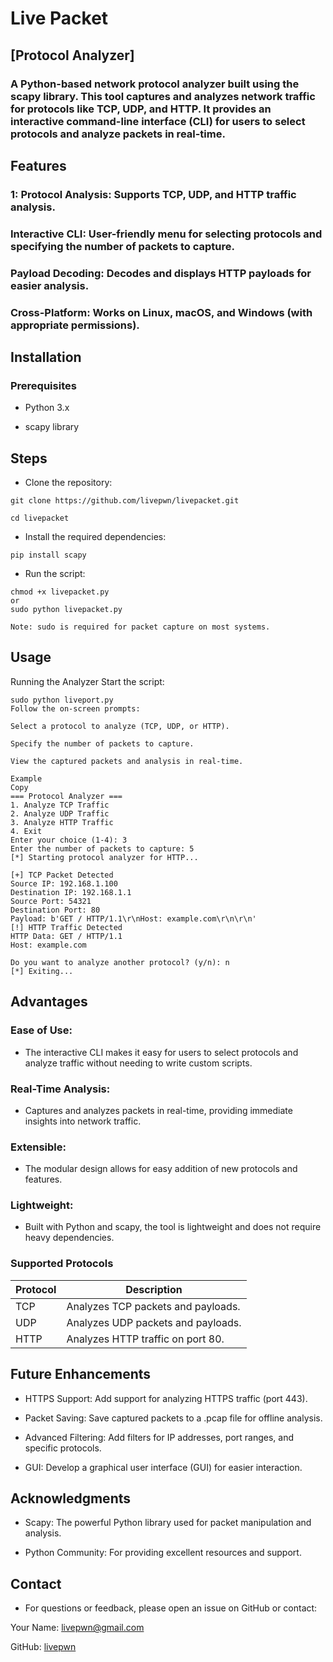# Live Packet
## [Protocol Analyzer]
### A Python-based network protocol analyzer built using the scapy library. This tool captures and analyzes network traffic for protocols like TCP, UDP, and HTTP. It provides an interactive command-line interface (CLI) for users to select protocols and analyze packets in real-time.

## **Features**
### 1: Protocol Analysis: Supports TCP, UDP, and HTTP traffic analysis.

### Interactive CLI: User-friendly menu for selecting protocols and specifying the number of packets to capture.

### Payload Decoding: Decodes and displays HTTP payloads for easier analysis.

### Cross-Platform: Works on Linux, macOS, and Windows (with appropriate permissions).

## Installation
### Prerequisites
- Python 3.x

- scapy library

## Steps
- Clone the repository:

```
git clone https://github.com/livepwn/livepacket.git

cd livepacket
```
- Install the required dependencies:
```
pip install scapy
```
- Run the script:


```
chmod +x livepacket.py
or
sudo python livepacket.py

Note: sudo is required for packet capture on most systems.
```

## Usage
Running the Analyzer
Start the script:
```
sudo python liveport.py
Follow the on-screen prompts:

Select a protocol to analyze (TCP, UDP, or HTTP).

Specify the number of packets to capture.

View the captured packets and analysis in real-time.

Example
Copy
=== Protocol Analyzer ===
1. Analyze TCP Traffic
2. Analyze UDP Traffic
3. Analyze HTTP Traffic
4. Exit
Enter your choice (1-4): 3
Enter the number of packets to capture: 5
[*] Starting protocol analyzer for HTTP...

[+] TCP Packet Detected
Source IP: 192.168.1.100
Destination IP: 192.168.1.1
Source Port: 54321
Destination Port: 80
Payload: b'GET / HTTP/1.1\r\nHost: example.com\r\n\r\n'
[!] HTTP Traffic Detected
HTTP Data: GET / HTTP/1.1
Host: example.com

Do you want to analyze another protocol? (y/n): n
[*] Exiting...
```
## Advantages
### **Ease of Use:**
  - The interactive CLI makes it easy for users to select protocols and analyze traffic without needing to write custom scripts.

### **Real-Time Analysis:**

- Captures and analyzes packets in real-time, providing immediate insights into network traffic.

### **Extensible:**

- The modular design allows for easy addition of new protocols and features.

### **Lightweight:**

- Built with Python and scapy, the tool is lightweight and does not require heavy dependencies.

### Supported Protocols
| Protocol | Description                          |
|----------|--------------------------------------|
| TCP      | Analyzes TCP packets and payloads.   |
| UDP      | Analyzes UDP packets and payloads.   |
| HTTP     | Analyzes HTTP traffic on port 80.    |


## Future Enhancements

- HTTPS Support: Add support for analyzing HTTPS traffic (port 443).

- Packet Saving: Save captured packets to a .pcap file for offline analysis.

- Advanced Filtering: Add filters for IP addresses, port ranges, and specific protocols.

- GUI: Develop a graphical user interface (GUI) for easier interaction.



## Acknowledgments
- Scapy: The powerful Python library used for packet manipulation and analysis.

- Python Community: For providing excellent resources and support.

## Contact
- For questions or feedback, please open an issue on GitHub or contact:

Your Name: livepwn@gmail.com

GitHub: [livepwn](https://github.com/livepwn)
